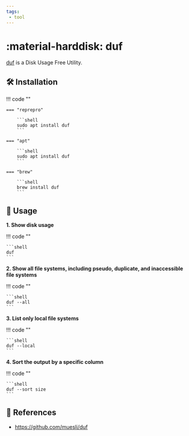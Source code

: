 ```yaml
---
tags:
 - tool
---
```

# :material-harddisk: duf

[duf][1] is a Disk Usage Free Utility.

## :hammer_and_wrench: Installation

!!! code ""

    === "reprepro"

        ```shell
        sudo apt install duf
        ```

    === "apt"

        ```shell
        sudo apt install duf
        ```

    === "brew"

        ```shell
        brew install duf
        ```

## :pencil: Usage

**1. Show disk usage**

!!! code ""

    ```shell
    duf
    ```

**2. Show all file systems, including pseudo, duplicate, and inaccessible file systems**

!!! code ""

    ```shell
    duf --all
    ```

**3. List only local file systems**

!!! code ""

    ```shell
    duf --local
    ```

**4. Sort the output by a specific column**

!!! code ""

    ```shell
    duf --sort size
    ```

## :link: References

- <https://github.com/muesli/duf>

[1]: <https://github.com/muesli/duf>
